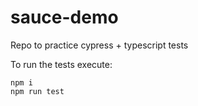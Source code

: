 # sauce-demo
Repo to practice cypress + typescript tests

To run the tests execute:
```
npm i 
npm run test
```
